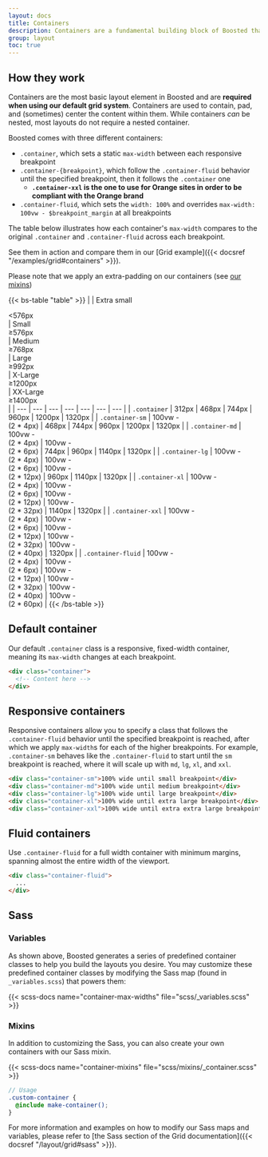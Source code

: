```yaml
---
layout: docs
title: Containers
description: Containers are a fundamental building block of Boosted that contain, pad, and align your content within a given device or viewport.
group: layout
toc: true
---
```


## How they work

Containers are the most basic layout element in Boosted and are **required when using our default grid system**. Containers are used to contain, pad, and (sometimes) center the content within them. While containers *can* be nested, most layouts do not require a nested container.

Boosted comes with three different containers:

- `.container`, which sets a static `max-width` between each responsive breakpoint
- `.container-{breakpoint}`, which follow the `.container-fluid` behavior until the specified breakpoint, then it follows the `.container` one
  - **`.container-xxl` is the one to use for Orange sites in order to be compliant with the Orange brand**
- `.container-fluid`, which sets the `width: 100%` and overrides `max-width: 100vw - $breakpoint_margin` at all breakpoints

The table below illustrates how each container's `max-width` compares to the original `.container` and `.container-fluid` across each breakpoint.

See them in action and compare them in our [Grid example]({{< docsref "/examples/grid#containers" >}}).

Please note that we apply an extra-padding on our containers (see [our mixins](#mixins))

{{< bs-table "table" >}}
|  | Extra small<div class="fw-normal">&lt;576px</div> | Small<div class="fw-normal">&ge;576px</div> | Medium<div class="fw-normal">&ge;768px</div> | Large<div class="fw-normal">&ge;992px</div> | X-Large<div class="fw-normal">&ge;1200px</div> | XX-Large<div class="fw-normal">&ge;1400px</div> |
| --- | --- | --- | --- | --- | --- | --- |
| `.container` | <span class="text-muted">312px</span> | 468px | 744px | 960px | 1200px | 1320px |
| `.container-sm` | <span class="text-muted">100vw -<br/>(2 * 4px)</span> | 468px | 744px | 960px | 1200px | 1320px |
| `.container-md` | <span class="text-muted">100vw -<br/>(2 * 4px)</span> | <span class="text-muted">100vw -<br/>(2 * 6px)</span> | 744px | 960px | 1140px | 1320px |
| `.container-lg` | <span class="text-muted">100vw -<br/>(2 * 4px)</span> | <span class="text-muted">100vw -<br/>(2 * 6px)</span> | <span class="text-muted">100vw -<br/>(2 * 12px)</span> | 960px | 1140px | 1320px |
| `.container-xl` | <span class="text-muted">100vw -<br/>(2 * 4px)</span> | <span class="text-muted">100vw -<br/>(2 * 6px)</span> | <span class="text-muted">100vw -<br/>(2 * 12px)</span> | <span class="text-muted">100vw -<br/>(2 * 32px)</span> | 1140px | 1320px |
| `.container-xxl` | <span class="text-muted">100vw -<br/>(2 * 4px)</span> | <span class="text-muted">100vw -<br/>(2 * 6px)</span> | <span class="text-muted">100vw -<br/>(2 * 12px)</span> | <span class="text-muted">100vw -<br/>(2 * 32px)</span> | <span class="text-muted">100vw -<br/>(2 * 40px)</span> | 1320px |
| `.container-fluid` | <span class="text-muted">100vw -<br/>(2 * 4px)</span> | <span class="text-muted">100vw -<br/>(2 * 6px)</span> | <span class="text-muted">100vw -<br/>(2 * 12px)</span> | <span class="text-muted">100vw -<br/>(2 * 32px)</span> | <span class="text-muted">100vw -<br/>(2 * 40px)</span> | <span class="text-muted">100vw -<br/>(2 * 60px)</span> |
{{< /bs-table >}}

## Default container

Our default `.container` class is a responsive, fixed-width container, meaning its `max-width` changes at each breakpoint.

```html
<div class="container">
  <!-- Content here -->
</div>
```

## Responsive containers

Responsive containers allow you to specify a class that follows the `.container-fluid` behavior until the specified breakpoint is reached, after which we apply `max-width`s for each of the higher breakpoints. For example, `.container-sm` behaves like the `.container-fluid` to start until the `sm` breakpoint is reached, where it will scale up with `md`, `lg`, `xl`, and `xxl`.

```html
<div class="container-sm">100% wide until small breakpoint</div>
<div class="container-md">100% wide until medium breakpoint</div>
<div class="container-lg">100% wide until large breakpoint</div>
<div class="container-xl">100% wide until extra large breakpoint</div>
<div class="container-xxl">100% wide until extra extra large breakpoint</div>
```

## Fluid containers

Use `.container-fluid` for a full width container with minimum margins, spanning almost the entire width of the viewport.

```html
<div class="container-fluid">
  ...
</div>
```

## Sass

### Variables

As shown above, Boosted generates a series of predefined container classes to help you build the layouts you desire. You may customize these predefined container classes by modifying the Sass map (found in `_variables.scss`) that powers them:

{{< scss-docs name="container-max-widths" file="scss/_variables.scss" >}}

### Mixins

In addition to customizing the Sass, you can also create your own containers with our Sass mixin.

{{< scss-docs name="container-mixins" file="scss/mixins/_container.scss" >}}

```scss
// Usage
.custom-container {
  @include make-container();
}
```

For more information and examples on how to modify our Sass maps and variables, please refer to [the Sass section of the Grid documentation]({{< docsref "/layout/grid#sass" >}}).
